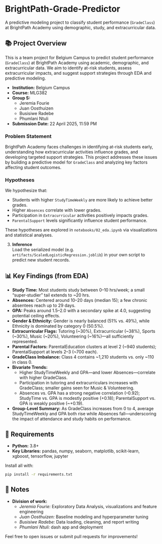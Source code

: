 # BrightPath-Grade-Predictor

A predictive modeling project to classify student performance (`GradeClass`) at BrightPath Academy using demographic, study, and extracurricular data.

## 📚 Project Overview

This is a team project for Belgium Campus to predict student performance (`GradeClass`) at BrightPath Academy using academic, demographic, and extracurricular data. We aim to identify at-risk students, assess extracurricular impacts, and suggest support strategies through EDA and predictive modeling.

- **Institution:** Belgium Campus
- **Course:** MLG382
- **Group S:**
  - Jeremia Fourie
  - Juan Oosthuizen
  - Busisiwe Radebe
  - Phumlani Ntuli
- **Submission Date:** 22 April 2025, 11:59 PM

### Problem Statement

BrightPath Academy faces challenges in identifying at-risk students early, understanding how extracurricular activities influence grades, and developing targeted support strategies. This project addresses these issues by building a predictive model for `GradeClass` and analyzing key factors affecting student outcomes.

### Hypotheses

We hypothesize that:

- Students with higher `StudyTimeWeekly` are more likely to achieve better grades.
- Higher `Absences` correlate with lower grades.
- Participation in `Extracurricular` activities positively impacts grades.
- `ParentalSupport` levels significantly influence student performance.

These hypotheses are explored in `notebooks/02_eda.ipynb` via visualizations and statistical analyses.

3. **Inference**  
   Load the serialized model (e.g. `artifacts/ScaledLogisticRegression.joblib`) in your own script to predict new student records.

## 📊 Key Findings (from EDA)

- **Study Time:** Most students study between 0–10 hrs/week; a small “super‑studier” tail extends to ~20 hrs.
- **Absences:** Centered around 10–20 days (median 15); a few chronic absentees reach up to 29 days.
- **GPA:** Peaks around 1.5–2.0 with a secondary spike at 4.0, suggesting potential ceiling effects.
- **Gender & Ethnicity:** Gender is nearly balanced (51% vs. 49%), while Ethnicity is dominated by category 0 (50.5%).
- **Extracurricular Flags:** Tutoring (~30%), Extracurricular (~38%), Sports (~30%), Music (~20%), Volunteering (~16%)—all sufficiently represented.
- **Parental Factors:** ParentalEducation clusters at level 2 (~940 students); ParentalSupport at levels 2–3 (~700 each).
- **GradeClass Imbalance:** Class 4 contains ~1,210 students vs. only ~110 in class 0.
- **Bivariate Trends:**
  - Higher StudyTimeWeekly and GPA—and lower Absences—correlate with higher GradeClass.
  - Participation in tutoring and extracurriculars increases with GradeClass; smaller gains seen for Music & Volunteering.
  - Absences vs. GPA has a strong negative correlation (–0.92); StudyTime vs. GPA is modestly positive (+0.18); ParentalSupport vs. GPA is weakly positive (~+0.19).
- **Group-Level Summary:** As GradeClass increases from 0 to 4, average StudyTimeWeekly and GPA both rise while Absences fall—underscoring the impact of attendance and study habits on performance.

## 🔧 Requirements

- **Python:** 3.8+
- **Key Libraries:** pandas, numpy, seaborn, matplotlib, scikit-learn, xgboost, tensorflow, jupyter

Install all with:

```bash
pip install -r requirements.txt
```

## 📝 Notes

- **Division of work:**
  - _Jeremia Fourie:_ Exploratory Data Analysis, visualizations and feature engineering
  - _Juan Oosthuizen:_ Baseline modeling and hyperparameter tuning
  - _Busisiwe Radebe:_ Data loading, cleaning, and report writing
  - _Phumlani Ntuli:_ dash app and deployment

Feel free to open issues or submit pull requests for improvements!
